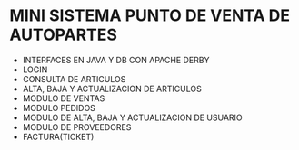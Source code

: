 # MINI SISTEMA PUNTO DE VENTA DE AUTOPARTES


* INTERFACES EN JAVA Y DB CON APACHE DERBY
* LOGIN
* CONSULTA DE ARTICULOS
* ALTA, BAJA Y ACTUALIZACION DE ARTICULOS
* MODULO DE VENTAS
* MODULO PEDIDOS
* MODULO DE ALTA, BAJA Y ACTUALIZACION DE USUARIO
* MODULO DE PROVEEDORES
* FACTURA(TICKET)
